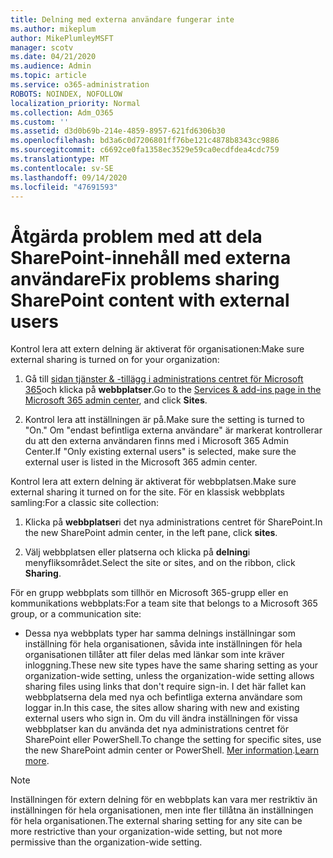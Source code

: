 ```yaml
---
title: Delning med externa användare fungerar inte
ms.author: mikeplum
author: MikePlumleyMSFT
manager: scotv
ms.date: 04/21/2020
ms.audience: Admin
ms.topic: article
ms.service: o365-administration
ROBOTS: NOINDEX, NOFOLLOW
localization_priority: Normal
ms.collection: Adm_O365
ms.custom: ''
ms.assetid: d3d0b69b-214e-4859-8957-621fd6306b30
ms.openlocfilehash: bd3a6c0d7206801ff76be121c4878b8343cc9886
ms.sourcegitcommit: c6692ce0fa1358ec3529e59ca0ecdfdea4cdc759
ms.translationtype: MT
ms.contentlocale: sv-SE
ms.lasthandoff: 09/14/2020
ms.locfileid: "47691593"
---
```

# <a name="fix-problems-sharing-sharepoint-content-with-external-users"></a><span data-ttu-id="9e92b-102">Åtgärda problem med att dela SharePoint-innehåll med externa användare</span><span class="sxs-lookup"><span data-stu-id="9e92b-102">Fix problems sharing SharePoint content with external users</span></span>

<span data-ttu-id="9e92b-103">Kontrol lera att extern delning är aktiverat för organisationen:</span><span class="sxs-lookup"><span data-stu-id="9e92b-103">Make sure external sharing is turned on for your organization:</span></span>
  
1. <span data-ttu-id="9e92b-104">Gå till [sidan tjänster &amp; -tillägg i administrations centret för Microsoft 365](https://portal.office.com/adminportal/home#/Settings/ServicesAndAddIns)och klicka på **webbplatser**.</span><span class="sxs-lookup"><span data-stu-id="9e92b-104">Go to the [Services &amp; add-ins page in the Microsoft 365 admin center](https://portal.office.com/adminportal/home#/Settings/ServicesAndAddIns), and click **Sites**.</span></span>
    
2. <span data-ttu-id="9e92b-105">Kontrol lera att inställningen är på.</span><span class="sxs-lookup"><span data-stu-id="9e92b-105">Make sure the setting is turned to "On."</span></span> <span data-ttu-id="9e92b-106">Om "endast befintliga externa användare" är markerat kontrollerar du att den externa användaren finns med i Microsoft 365 Admin Center.</span><span class="sxs-lookup"><span data-stu-id="9e92b-106">If "Only existing external users" is selected, make sure the external user is listed in the Microsoft 365 admin center.</span></span>
    
<span data-ttu-id="9e92b-107">Kontrol lera att extern delning är aktiverat för webbplatsen.</span><span class="sxs-lookup"><span data-stu-id="9e92b-107">Make sure external sharing it turned on for the site.</span></span> <span data-ttu-id="9e92b-108">För en klassisk webbplats samling:</span><span class="sxs-lookup"><span data-stu-id="9e92b-108">For a classic site collection:</span></span>
  
1. <span data-ttu-id="9e92b-109">Klicka på **webbplatser**i det nya administrations centret för SharePoint.</span><span class="sxs-lookup"><span data-stu-id="9e92b-109">In the new SharePoint admin center, in the left pane, click **sites**.</span></span>
    
2. <span data-ttu-id="9e92b-110">Välj webbplatsen eller platserna och klicka på **delning**i menyfliksområdet.</span><span class="sxs-lookup"><span data-stu-id="9e92b-110">Select the site or sites, and on the ribbon, click **Sharing**.</span></span>
    
<span data-ttu-id="9e92b-111">För en grupp webbplats som tillhör en Microsoft 365-grupp eller en kommunikations webbplats:</span><span class="sxs-lookup"><span data-stu-id="9e92b-111">For a team site that belongs to a Microsoft 365 group, or a communication site:</span></span>
  
- <span data-ttu-id="9e92b-112">Dessa nya webbplats typer har samma delnings inställningar som inställning för hela organisationen, såvida inte inställningen för hela organisationen tillåter att filer delas med länkar som inte kräver inloggning.</span><span class="sxs-lookup"><span data-stu-id="9e92b-112">These new site types have the same sharing setting as your organization-wide setting, unless the organization-wide setting allows sharing files using links that don't require sign-in.</span></span> <span data-ttu-id="9e92b-113">I det här fallet kan webbplatserna dela med nya och befintliga externa användare som loggar in.</span><span class="sxs-lookup"><span data-stu-id="9e92b-113">In this case, the sites allow sharing with new and existing external users who sign in.</span></span> <span data-ttu-id="9e92b-114">Om du vill ändra inställningen för vissa webbplatser kan du använda det nya administrations centret för SharePoint eller PowerShell.</span><span class="sxs-lookup"><span data-stu-id="9e92b-114">To change the setting for specific sites, use the new SharePoint admin center or PowerShell.</span></span> <span data-ttu-id="9e92b-115">[Mer information](https://go.microsoft.com/fwlink/?linkid=871863).</span><span class="sxs-lookup"><span data-stu-id="9e92b-115">[Learn more](https://go.microsoft.com/fwlink/?linkid=871863).</span></span>
    
> [!NOTE]
> <span data-ttu-id="9e92b-116">Inställningen för extern delning för en webbplats kan vara mer restriktiv än inställningen för hela organisationen, men inte fler tillåtna än inställningen för hela organisationen.</span><span class="sxs-lookup"><span data-stu-id="9e92b-116">The external sharing setting for any site can be more restrictive than your organization-wide setting, but not more permissive than the organization-wide setting.</span></span> 
  

